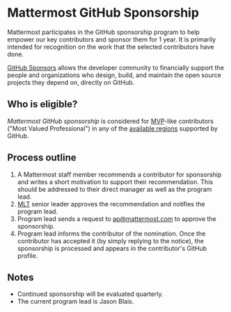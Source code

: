# Mattermost GitHub Sponsorship

Mattermost participates in the GitHub sponsorship program to help empower our key contributors and sponsor them for 1 year. It is primarily intended for recognition on the work that the selected contributors have done.

[GitHub Sponsors](https://docs.github.com/en/github/supporting-the-open-source-community-with-github-sponsors/about-github-sponsors#about-github-sponsors) allows the developer community to financially support the people and organizations who design, build, and maintain the open source projects they depend on, directly on GitHub.

## Who is eligible?

_Mattermost GitHub sponsorship_ is considered for [MVP](https://developers.mattermost.com/contribute/mvp/)-like contributors \("Most Valued Professional"\) in any of the [available regions](https://github.com/sponsors) supported by GitHub.

## Process outline

1. A Mattermost staff member recommends a contributor for sponsorship and writes a short motivation to support their recommendation. This should be addressed to their direct manager as well as the program lead.
2. [MLT](https://handbook.mattermost.com/company/about-mattermost/list-of-terms#mlt) senior leader approves the recommendation and notifies the program lead.
3. Program lead sends a request to ap@mattermost.com to approve the sponsorship.
4. Program lead informs the contributor of the nomination. Once the contributor has accepted it \(by simply replying to the notice\), the sponsorship is processed and appears in the contributor's GitHub profile.

## Notes

* Continued sponsorship will be evaluated quarterly.
* The current program lead is Jason Blais.

